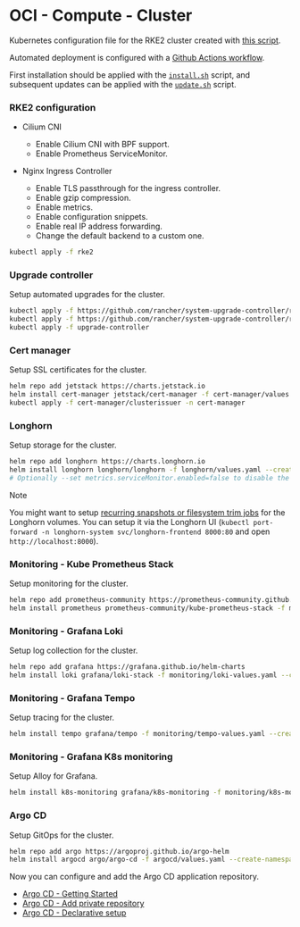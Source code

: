 # OCI - Compute - Cluster

Kubernetes configuration file for the RKE2 cluster created with [this script](../../../../ansible/oci/compute/cluster/).

Automated deployment is configured with a [Github Actions workflow](../../../../.github/workflows/kubernetes_oci_compute_cluster_deployment.yaml).

First installation should be applied with the [`install.sh`](install.sh) script, and subsequent updates can be applied with the [`update.sh`](update.sh) script.

### RKE2 configuration

- Cilium CNI

  - Enable Cilium CNI with BPF support.
  - Enable Prometheus ServiceMonitor.

- Nginx Ingress Controller
  - Enable TLS passthrough for the ingress controller.
  - Enable gzip compression.
  - Enable metrics.
  - Enable configuration snippets.
  - Enable real IP address forwarding.
  - Change the default backend to a custom one.

```bash
kubectl apply -f rke2
```

### Upgrade controller

Setup automated upgrades for the cluster.

```bash
kubectl apply -f https://github.com/rancher/system-upgrade-controller/releases/latest/download/system-upgrade-controller.yaml
kubectl apply -f https://github.com/rancher/system-upgrade-controller/releases/latest/download/crd.yaml
kubectl apply -f upgrade-controller
```

### Cert manager

Setup SSL certificates for the cluster.

```bash
helm repo add jetstack https://charts.jetstack.io
helm install cert-manager jetstack/cert-manager -f cert-manager/values.yaml --create-namespace --namespace cert-manager
kubectl apply -f cert-manager/clusterissuer -n cert-manager
```

### Longhorn

Setup storage for the cluster.

```bash
helm repo add longhorn https://charts.longhorn.io
helm install longhorn longhorn/longhorn -f longhorn/values.yaml --create-namespace --namespace longhorn-system
# Optionally --set metrics.serviceMonitor.enabled=false to disable the Prometheus service monitor before installing the Kube Prometheus Stack.
```

> [!NOTE]
> You might want to setup [recurring snapshots or filesystem trim jobs](https://longhorn.io/docs/1.8.0/snapshots-and-backups/scheduling-backups-and-snapshots/) for the Longhorn volumes.
> You can setup it via the Longhorn UI (`kubectl port-forward -n longhorn-system svc/longhorn-frontend 8000:80` and open `http://localhost:8000`).

### Monitoring - Kube Prometheus Stack

Setup monitoring for the cluster.

```bash
helm repo add prometheus-community https://prometheus-community.github.io/helm-charts
helm install prometheus prometheus-community/kube-prometheus-stack -f monitoring/kube-prometheus-stack-values.yaml --create-namespace --namespace monitoring
```

### Monitoring - Grafana Loki

Setup log collection for the cluster.

```bash
helm repo add grafana https://grafana.github.io/helm-charts
helm install loki grafana/loki-stack -f monitoring/loki-values.yaml --create-namespace --namespace monitoring
```

### Monitoring - Grafana Tempo

Setup tracing for the cluster.

```bash
helm install tempo grafana/tempo -f monitoring/tempo-values.yaml --create-namespace --namespace monitoring
```

### Monitoring - Grafana K8s monitoring

Setup Alloy for Grafana.

```bash
helm install k8s-monitoring grafana/k8s-monitoring -f monitoring/k8s-monitoring-values.yaml --create-namespace --namespace monitoring
```

### Argo CD

Setup GitOps for the cluster.

```bash
helm repo add argo https://argoproj.github.io/argo-helm
helm install argocd argo/argo-cd -f argocd/values.yaml --create-namespace --namespace argocd
```

Now you can configure and add the Argo CD application repository.

- [Argo CD - Getting Started](https://argo-cd.readthedocs.io/en/stable/getting_started/)
- [Argo CD - Add private repository](https://argo-cd.readthedocs.io/en/stable/user-guide/private-repositories/)
- [Argo CD - Declarative setup](https://argo-cd.readthedocs.io/en/stable/operator-manual/declarative-setup/)
